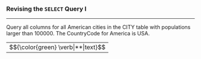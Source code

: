 ### Revising the `SELECT` Query I

---
Query all columns for all American cities in the CITY table with populations larger than 100000. The CountryCode for America is USA.

<table>
<tr>
  <td>$${\color{green} \verb|**|text}$$</td>
</tr>
</table>
